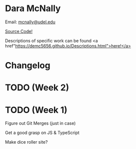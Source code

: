 # Dara McNally
Email: mcnally@udel.edu

[Source Code!](https://github.com/demc5656/demc5656.github.io.git)

Descriptions of specific work can be found <a href"https://demc5656.github.io/Descriptions.html">here!</a>

# Changelog

# TODO (Week 2)

# TODO (Week 1)
Figure out Git Merges (just in case)

Get a good grasp on JS & TypeScript

Make dice roller site?